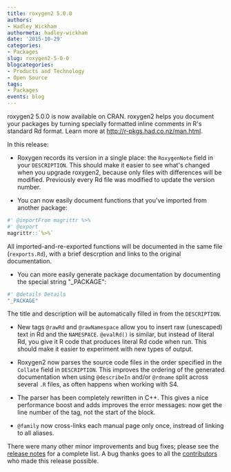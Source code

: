 ```yaml
---
title: roxygen2 5.0.0
authors: 
- Hadley Wickham
authormeta: hadley-wickham
date: '2015-10-29'
categories:
- Packages
slug: roxygen2-5-0-0
blogcategories:
- Products and Technology
- Open Source
tags:
- Packages
events: blog
---
```



roxygen2 5.0.0 is now available on CRAN. roxygen2 helps you document your packages by turning specially formatted inline comments in R's standard Rd format. Learn more at <http://r-pkgs.had.co.nz/man.html>.

In this release:

  * Roxygen records its version in a single place: the `RoxygenNote` field in your `DESCRIPTION`. This should make it easier to see what's changed when you upgrade roxygen2, because only files with differences will be modified. Previously every Rd file was modified to update the version number.

  * You can now easily document functions that you've imported from another package:

```r
#' @importFrom magrittr %>%
#' @export
magrittr::`%>%`
```

All imported-and-re-exported functions will be documented in the same file (`rexports.Rd`), with a brief descrption and links to the original documentation.

  * You can more easily generate package documentation by documenting the special string "_PACKAGE":

```r
#' @details Details
"_PACKAGE"
```

The title and description will be automatically filled in from the `DESCRIPTION`.

  * New tags `@rawRd` and `@rawNamespace` allow you to insert raw (unescaped) text in Rd and the `NAMESPACE`. `@evalRd()` is similar, but instead of literal Rd, you give it R code that produces literal Rd code when run. This should make it easier to experiment with new types of output.

  * Roxygen2 now parses the source code files in the order specified in the `Collate` field in `DESCRIPTION`. This improves the ordering of the generated documentation when using `@describeIn` and/or `@rdname` split across several `.R` files, as often happens when working with S4.

  * The parser has been completely rewritten in C++. This gives a nice performance boost and adds improves the error messages: now get the line number of the tag, not the start of the block.

  * `@family` now cross-links each manual page only once, instread of linking to all aliases.

There were many other minor improvements and bug fixes; please see the [release notes](https://github.com/klutometis/roxygen/releases/tag/v5.0.0) for a complete list. A bug thanks goes to all the [contributors](https://github.com/klutometis/roxygen/graphs/contributors?from=2015-06-04&to=2015-10-29&type=c) who made this release possible.

